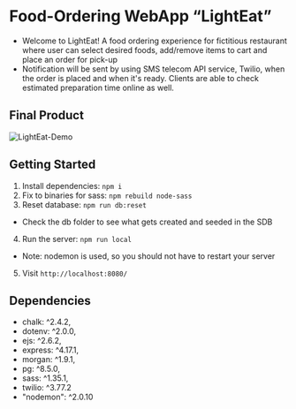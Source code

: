 # Food-Ordering WebApp “LightEat”

- Welcome to LightEat! A food ordering experience for fictitious restaurant where user can select desired foods, add/remove items to cart and place an order for pick-up
- Notification will be sent by using SMS telecom API service, Twilio, when the order is placed and when it's ready. Clients are able to check estimated preparation time online as well.


## Final Product

![LightEat-Demo](https://media.giphy.com/media/v1.Y2lkPTc5MGI3NjExZjcyMmJjZDAyNzFkNmNmNzM2ZWUzOWE0NDQ0ZTkxZWJiMGFmMTYyZiZjdD1n/81gJyhOT9fm5xtqj2E/giphy.gif)

## Getting Started

1. Install dependencies: `npm i`
2. Fix to binaries for sass: `npm rebuild node-sass`
3. Reset database: `npm run db:reset`
  - Check the db folder to see what gets created and seeded in the SDB
4. Run the server: `npm run local`
  - Note: nodemon is used, so you should not have to restart your server
5. Visit `http://localhost:8080/`

## Dependencies
- chalk: ^2.4.2,
- dotenv: ^2.0.0,
- ejs: ^2.6.2,
- express: ^4.17.1,
- morgan: ^1.9.1,
- pg: ^8.5.0,
- sass: ^1.35.1,
- twilio: ^3.77.2
- "nodemon": ^2.0.10
